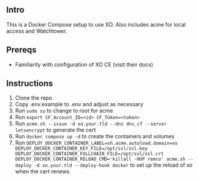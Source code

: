 ## Intro

This is a Docker Compose setup to use XO.  Also includes acme for local access and Watchtower.

## Prereqs

* Familiarity with configuration of XO CE (visit their docs)

## Instructions

1. Clone the repo
1. Copy .env.example to .env and adjust as necessary
1. Run `sudo su` to change to root for acme
1. Run `export CF_Account_ID=<id> CF_Token=<token>`
1. Run `acme.sh --issue -d xo.your.tld --dns dns_cf --server letsencrypt` to generate the cert
1. Run `docker compose up -d` to create the containers and volumes
1. Run `DEPLOY_DOCKER_CONTAINER_LABEL=sh.acme.autoload.domain=xo DEPLOY_DOCKER_CONTAINER_KEY_FILE=/opt/ssl/ssl.key DEPLOY_DOCKER_CONTAINER_FULLCHAIN_FILE=/opt/ssl/ssl.crt DEPLOY_DOCKER_CONTAINER_RELOAD_CMD='killall -HUP remco' acme.sh --deploy -d xo.your.tld --deploy-hook docker` to set up the reload of xo when the cert renews

